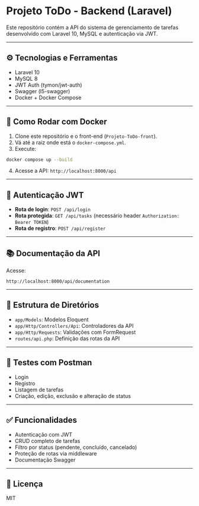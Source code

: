# Projeto ToDo - Backend (Laravel)

Este repositório contém a API do sistema de gerenciamento de tarefas desenvolvido com Laravel 10, MySQL e autenticação via JWT.

---

## ⚙️ Tecnologias e Ferramentas

- Laravel 10
- MySQL 8
- JWT Auth (tymon/jwt-auth)
- Swagger (l5-swagger)
- Docker + Docker Compose

---

## 🚀 Como Rodar com Docker

1. Clone este repositório e o front-end (`Projeto-ToDo-front`).
2. Vá até a raiz onde está o `docker-compose.yml`.
3. Execute:

```bash
docker compose up --build
```

4. Acesse a API: `http://localhost:8000/api`

---

## 🔐 Autenticação JWT

- **Rota de login**: `POST /api/login`
- **Rota protegida**: `GET /api/tasks` (necessário header `Authorization: Bearer TOKEN`)
- **Rota de registro**: `POST /api/register`

---

## 📚 Documentação da API

Acesse:  
```
http://localhost:8000/api/documentation
```

---

## 📂 Estrutura de Diretórios

- `app/Models`: Modelos Eloquent
- `app/Http/Controllers/Api`: Controladores da API
- `app/Http/Requests`: Validações com FormRequest
- `routes/api.php`: Definição das rotas da API

---

## 🧪 Testes com Postman

- Login
- Registro
- Listagem de tarefas
- Criação, edição, exclusão e alteração de status

---

## ✅ Funcionalidades

- Autenticação com JWT
- CRUD completo de tarefas
- Filtro por status (pendente, concluído, cancelado)
- Proteção de rotas via middleware
- Documentação Swagger

---

## 📄 Licença

MIT
